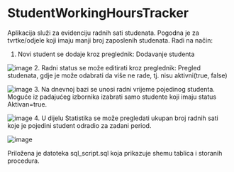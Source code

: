 # StudentWorkingHoursTracker
Aplikacija služi za evidenciju radnih sati studenata. Pogodna je za tvrtke/odjele koji imaju manji broj zaposlenih studenata.
Radi na način:
1. Novi student se dodaje kroz preglednik: Dodavanje studenta

![image](https://user-images.githubusercontent.com/76000546/146838641-e416d3a9-0e6f-44f5-88d8-204a2b661acb.png)
2. Radni status se može editirati kroz preglednik: Pregled studenata, gdje je može odabrati da više ne rade, tj. nisu aktivni(true, false)

![image](https://user-images.githubusercontent.com/76000546/146838915-6814132c-4206-4359-ba6a-c01a7ca8f807.png)
3. Na dnevnoj bazi se unosi radni vrijeme pojedinog studenta. Moguće iz padajućeg izbornika izabrati samo studente koji imaju status Aktivan=true.


![image](https://user-images.githubusercontent.com/76000546/146839295-e516485c-2531-4a09-8dd3-b3b51d825f82.png)
4. U dijelu Statistika se može pregledati ukupan broj radnih sati koje je pojedini student odradio za zadani period.


![image](https://user-images.githubusercontent.com/76000546/146840680-26721437-219c-468e-8c6d-e513be610e84.png)

Priložena je datoteka sql_script.sql koja prikazuje shemu tablica i storanih procedura.

